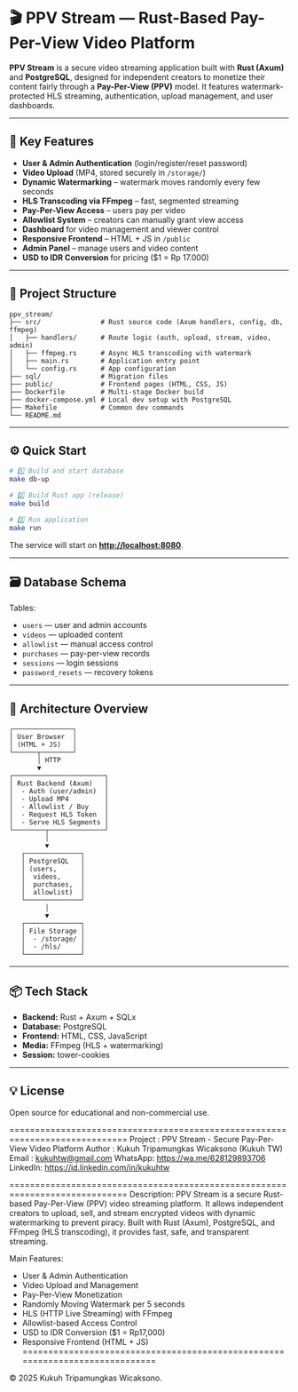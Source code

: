 # 🎬 PPV Stream — Rust-Based Pay-Per-View Video Platform

**PPV Stream** is a secure video streaming application built with **Rust (Axum)** and **PostgreSQL**, designed for independent creators to monetize their content fairly through a **Pay-Per-View (PPV)** model. It features watermark-protected HLS streaming, authentication, upload management, and user dashboards.

---

## 🚀 Key Features

* **User & Admin Authentication** (login/register/reset password)
* **Video Upload** (MP4, stored securely in `/storage/`)
* **Dynamic Watermarking** – watermark moves randomly every few seconds
* **HLS Transcoding via FFmpeg** – fast, segmented streaming
* **Pay-Per-View Access** – users pay per video
* **Allowlist System** – creators can manually grant view access
* **Dashboard** for video management and viewer control
* **Responsive Frontend** – HTML + JS in `/public`
* **Admin Panel** – manage users and video content
* **USD to IDR Conversion** for pricing ($1 = Rp 17.000)

---

## 🧱 Project Structure

```
ppv_stream/
├── src/               # Rust source code (Axum handlers, config, db, ffmpeg)
│   ├── handlers/      # Route logic (auth, upload, stream, video, admin)
│   ├── ffmpeg.rs      # Async HLS transcoding with watermark
│   ├── main.rs        # Application entry point
│   └── config.rs      # App configuration
├── sql/               # Migration files
├── public/            # Frontend pages (HTML, CSS, JS)
├── Dockerfile         # Multi-stage Docker build
├── docker-compose.yml # Local dev setup with PostgreSQL
├── Makefile           # Common dev commands
└── README.md
```

---

## ⚙️ Quick Start

```bash
# 1️⃣ Build and start database
make db-up

# 2️⃣ Build Rust app (release)
make build

# 3️⃣ Run application
make run
```

The service will start on **[http://localhost:8080](http://localhost:8080)**.

---

## 🗃️ Database Schema

Tables:

* `users` — user and admin accounts
* `videos` — uploaded content
* `allowlist` — manual access control
* `purchases` — pay-per-view records
* `sessions` — login sessions
* `password_resets` — recovery tokens

---

## 🔐 Architecture Overview

```
┌───────────────┐
│ User Browser  │
│ (HTML + JS)   │
└──────┬────────┘
       │ HTTP
       ▼
┌───────────────────────┐
│ Rust Backend (Axum)   │
│  - Auth (user/admin)  │
│  - Upload MP4         │
│  - Allowlist / Buy    │
│  - Request HLS Token  │
│  - Serve HLS Segments │
└────────┬──────────────┘
         │
         ▼
   ┌──────────────┐
   │ PostgreSQL   │
   │ (users,      │
   │  videos,     │
   │  purchases,  │
   │  allowlist)  │
   └──────────────┘
         │
         ▼
   ┌──────────────┐
   │ File Storage │
   │  - /storage/ │
   │  - /hls/     │
   └──────────────┘
```

---

## 📦 Tech Stack

* **Backend:** Rust + Axum + SQLx
* **Database:** PostgreSQL
* **Frontend:** HTML, CSS, JavaScript
* **Media:** FFmpeg (HLS + watermarking)
* **Session:** tower-cookies

---

## 💡 License

Open source for educational and non-commercial use.

=============================================================================
Project : PPV Stream - Secure Pay-Per-View Video Platform
Author  : Kukuh Tripamungkas Wicaksono (Kukuh TW)
Email   : kukuhtw@gmail.com
WhatsApp: https://wa.me/628129893706
LinkedIn: https://id.linkedin.com/in/kukuhtw

=============================================================================
Description:
PPV Stream is a secure Rust-based Pay-Per-View (PPV) video streaming platform.
It allows independent creators to upload, sell, and stream encrypted videos
with dynamic watermarking to prevent piracy. Built with Rust (Axum), PostgreSQL,
and FFmpeg (HLS transcoding), it provides fast, safe, and transparent streaming.

Main Features:
- User & Admin Authentication
- Video Upload and Management
- Pay-Per-View Monetization
- Randomly Moving Watermark per 5 seconds
- HLS (HTTP Live Streaming) with FFmpeg
- Allowlist-based Access Control
- USD to IDR Conversion ($1 = Rp17,000)
- Responsive Frontend (HTML + JS)
=============================================================================


© 2025 Kukuh Tripamungkas Wicaksono.


